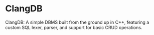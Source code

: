 # ClangDB
ClangDB: A simple DBMS built from the ground up in C++, featuring a custom SQL lexer, parser, and support for basic CRUD operations.

